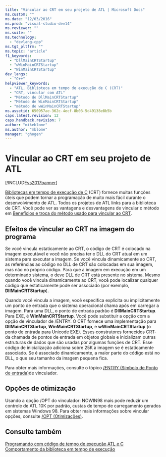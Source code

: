 ```yaml
---
title: "Vincular ao CRT em seu projeto de ATL | Microsoft Docs"
ms.custom: ""
ms.date: "12/03/2016"
ms.prod: "visual-studio-dev14"
ms.reviewer: ""
ms.suite: ""
ms.technology: 
  - "devlang-cpp"
ms.tgt_pltfrm: ""
ms.topic: "article"
f1_keywords: 
  - "DllMainCRTStartup"
  - "wWinMainCRTStartup"
  - "WinMainCRTStartup"
dev_langs: 
  - "C++"
helpviewer_keywords: 
  - "ATL, Biblioteca em tempo de execução de C (CRT)"
  - "CRT, vincular com ATL"
  - "Método de DllMainCRTStartup"
  - "Método de WinMainCRTStartup"
  - "método de wWinMainCRTStartup"
ms.assetid: 650957ae-362c-4ecf-8b03-5d49138e8b5b
caps.latest.revision: 12
caps.handback.revision: 7
author: "mikeblome"
ms.author: "mblome"
manager: "ghogen"
---
```

# Vincular ao CRT em seu projeto de ATL
[!INCLUDE[vs2017banner](../assembler/inline/includes/vs2017banner.md)]

[Bibliotecas em tempo de execução de C](../c-runtime-library/crt-library-features.md) \(CRT\) fornece muitas funções úteis que podem tornar a programação de muito mais fácil durante o desenvolvimento de ATL.  Todos os projetos de ATL links para a biblioteca de CRT.  Você pode ver as vantagens e desvantagens de vincular o método em [Benefícios e troca do método usado para vincular ao CRT](../atl/benefits-and-tradeoffs-of-the-method-used-to-link-to-the-crt.md).  
  
## Efeitos de vincular ao CRT na imagem do programa  
 Se você vincula estaticamente ao CRT, o código de CRT é colocado na imagem executável e você não precisa ter o DLL do CRT atual em um sistema para executar a imagem.  Se você vincula dinamicamente ao CRT, as referências ao código no DLL de CRT são colocadas em sua imagem, mas não no próprio código.  Para que a imagem em execução em um determinado sistema, o deve DLL de CRT está presente no sistema.  Mesmo quando você vincula dinamicamente ao CRT, você pode localizar qualquer código que estaticamente pode ser associado \(por exemplo, **DllMainCRTStartup**\).  
  
 Quando você vincula a imagem, você especifica explícita ou implicitamente um ponto de entrada que o sistema operacional chama após em carregar a imagem.  Para uma DLL, o ponto de entrada padrão é **DllMainCRTStartup**.  Para EXE, é **WinMainCRTStartup**.  Você pode substituir a opção com a opção de vinculador de \/ENTRY.  O CRT fornece uma implementação para **DllMainCRTStartup**, **WinMainCRTStartup**, e **wWinMainCRTStartup** \(o ponto de entrada para Unicode EXE\).  Esses construtores fornecidos CRT\- da chamada de pontos de entrada em objetos globais e inicializam outras estruturas de dados que são usadas por algumas funções de CRT.  Esse código de inicialização adiciona sobre 25K à imagem se é estaticamente associado.  Se é associado dinamicamente, a maior parte do código está no DLL, o que seu tamanho da imagem pequena fica.  
  
 Para obter mais informações, consulte o tópico [\/ENTRY \(Símbolo de Ponto de entrada\)](../build/reference/entry-entry-point-symbol.md)de vinculador.  
  
## Opções de otimização  
 Usando a opção \/OPT do vinculador: NOWIN98 mais pode reduzir um controle de ATL 10K por padrão, custas de tempo de carregamento gerados em sistemas Windows 98.  Para obter mais informações sobre vincular opções, consulte [\/OPT \(Otimizações\)](../build/reference/opt-optimizations.md).  
  
## Consulte também  
 [Programando com código de tempo de execução ATL e C](../atl/programming-with-atl-and-c-run-time-code.md)   
 [Comportamento da biblioteca em tempo de execução](../build/run-time-library-behavior.md)